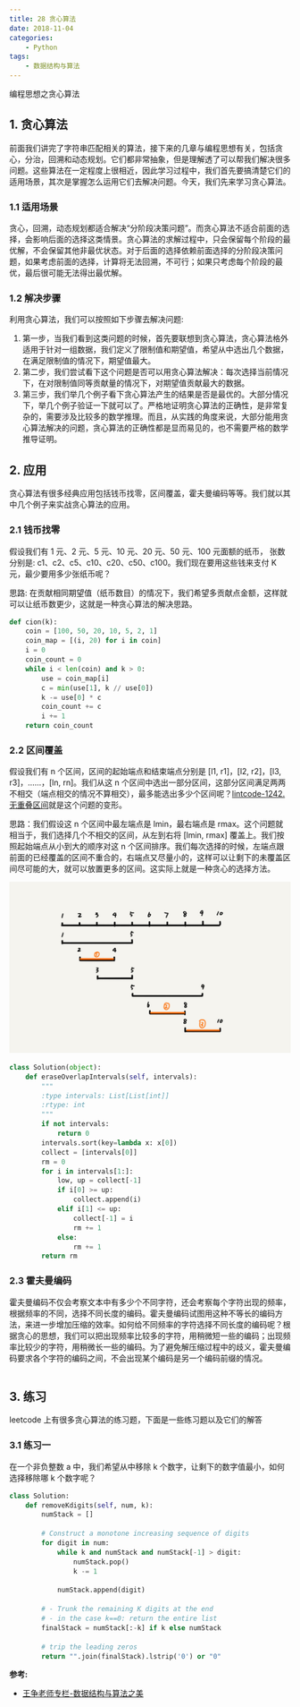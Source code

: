 ```yaml
---
title: 28 贪心算法
date: 2018-11-04
categories:
    - Python
tags:
    - 数据结构与算法
---
```


编程思想之贪心算法

<!-- more -->

## 1. 贪心算法
前面我们讲完了字符串匹配相关的算法，接下来的几章与编程思想有关，包括贪心，分治，回溯和动态规划。它们都非常抽象，但是理解透了可以帮我们解决很多问题。这些算法在一定程度上很相近，因此学习过程中，我们首先要搞清楚它们的适用场景，其次是掌握怎么运用它们去解决问题。今天，我们先来学习贪心算法。

### 1.1 适用场景
贪心，回溯，动态规划都适合解决“分阶段决策问题”。而贪心算法不适合前面的选择，会影响后面的选择这类情景。贪心算法的求解过程中，只会保留每个阶段的最优解，不会保留其他非最优状态。对于后面的选择依赖前面选择的分阶段决策问题，如果考虑前面的选择，计算将无法回溯，不可行；如果只考虑每个阶段的最优，最后很可能无法得出最优解。

### 1.2 解决步骤
利用贪心算法，我们可以按照如下步骤去解决问题:
1. 第一步，当我们看到这类问题的时候，首先要联想到贪心算法，贪心算法格外适用于针对一组数据，我们定义了限制值和期望值，希望从中选出几个数据，在满足限制值的情况下，期望值最大。
2. 第二步，我们尝试看下这个问题是否可以用贪心算法解决：每次选择当前情况下，在对限制值同等贡献量的情况下，对期望值贡献最大的数据。
3. 第三步，我们举几个例子看下贪心算法产生的结果是否是最优的。大部分情况下，举几个例子验证一下就可以了。严格地证明贪心算法的正确性，是非常复杂的，需要涉及比较多的数学推理。而且，从实践的角度来说，大部分能用贪心算法解决的问题，贪心算法的正确性都是显而易见的，也不需要严格的数学推导证明。

## 2. 应用
贪心算法有很多经典应用包括钱币找零，区间覆盖，霍夫曼编码等等。我们就以其中几个例子来实战贪心算法的应用。

### 2.1 钱币找零
假设我们有 1 元、2 元、5 元、10 元、20 元、50 元、100 元面额的纸币， 张数分别是: c1、c2、c5、c10、c20、c50、c100。我们现在要用这些钱来支付 K 元，最少要用多少张纸币呢？

思路: 在贡献相同期望值（纸币数目）的情况下，我们希望多贡献点金额，这样就可以让纸币数更少，这就是一种贪心算法的解决思路。

```Python
def cion(k):
    coin = [100, 50, 20, 10, 5, 2, 1]
    coin_map = [(i, 20) for i in coin]
    i = 0
    coin_count = 0
    while i < len(coin) and k > 0:
        use = coin_map[i]
        c = min(use[1], k // use[0])
        k -= use[0] * c
        coin_count += c
        i += 1
    return coin_count

```

### 2.2 区间覆盖
假设我们有 n 个区间，区间的起始端点和结束端点分别是 [l1, r1]，[l2, r2]，[l3, r3]，……，[ln, rn]。我们从这 n 个区间中选出一部分区间，这部分区间满足两两不相交（端点相交的情况不算相交），最多能选出多少个区间呢？[lintcode-1242. 无重叠区间](https://www.lintcode.com/problem/non-overlapping-intervals/description)就是这个问题的变形。

思路：我们假设这 n 个区间中最左端点是 lmin，最右端点是 rmax。这个问题就相当于，我们选择几个不相交的区间，从左到右将 [lmin, rmax] 覆盖上。我们按照起始端点从小到大的顺序对这 n 个区间排序。我们每次选择的时候，左端点跟前面的已经覆盖的区间不重合的，右端点又尽量小的，这样可以让剩下的未覆盖区间尽可能的大，就可以放置更多的区间。这实际上就是一种贪心的选择方法。

![snake](/images/algo/greedy/span_choose.jpg)

```Python
class Solution(object):
    def eraseOverlapIntervals(self, intervals):
        """
        :type intervals: List[List[int]]
        :rtype: int
        """
        if not intervals:
            return 0
        intervals.sort(key=lambda x: x[0])
        collect = [intervals[0]]
        rm = 0
        for i in intervals[1:]:
            low, up = collect[-1]
            if i[0] >= up:
                collect.append(i)
            elif i[1] <= up:
                collect[-1] = i
                rm += 1
            else:
                rm += 1
        return rm
```

### 2.3 霍夫曼编码
霍夫曼编码不仅会考察文本中有多少个不同字符，还会考察每个字符出现的频率，根据频率的不同，选择不同长度的编码。霍夫曼编码试图用这种不等长的编码方法，来进一步增加压缩的效率。如何给不同频率的字符选择不同长度的编码呢？根据贪心的思想，我们可以把出现频率比较多的字符，用稍微短一些的编码；出现频率比较少的字符，用稍微长一些的编码。为了避免解压缩过程中的歧义，霍夫曼编码要求各个字符的编码之间，不会出现某个编码是另一个编码前缀的情况。

```Python

```

## 3. 练习
leetcode 上有很多贪心算法的练习题，下面是一些练习题以及它们的解答

### 3.1 练习一
在一个非负整数 a 中，我们希望从中移除 k 个数字，让剩下的数字值最小，如何选择移除哪 k 个数字呢？

```Python
class Solution:
    def removeKdigits(self, num, k):
        numStack = []
        
        # Construct a monotone increasing sequence of digits
        for digit in num:
            while k and numStack and numStack[-1] > digit:
                numStack.pop()
                k -= 1
        
            numStack.append(digit)
        
        # - Trunk the remaining K digits at the end
        # - in the case k==0: return the entire list
        finalStack = numStack[:-k] if k else numStack
        
        # trip the leading zeros
        return "".join(finalStack).lstrip('0') or "0"
```


**参考:**
- [王争老师专栏-数据结构与算法之美](https://time.geekbang.org/column/126)
